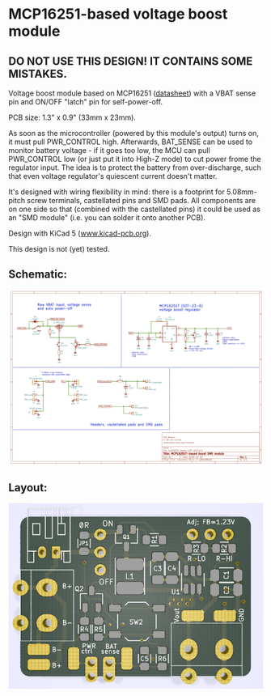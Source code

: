 # MCP16251-based voltage boost module

## DO NOT USE THIS DESIGN! IT CONTAINS SOME MISTAKES.

Voltage boost module based on MCP16251 ([datasheet](http://ww1.microchip.com/downloads/en/devicedoc/20005173b.pdf)) with a VBAT sense pin and ON/OFF "latch" pin for self-power-off.

PCB size: 1.3" x 0.9" (33mm x 23mm).

As soon as the microcontroller (powered by this module's output) turns on, it must pull PWR_CONTROL high.
Afterwards, BAT_SENSE can be used to monitor battery voltage - if it goes too low, the MCU can pull PWR_CONTROL low (or just put it into High-Z mode) to cut power frome the regulator input.
The idea is to protect the battery from over-discharge, such that even voltage regulator's quiescent current doesn't matter.

It's designed with wiring flexibility in mind: there is a footprint for 5.08mm-pitch screw terminals, castellated pins and SMD pads.
All components are on one side so that (combined with the castellated pins) it could be used as an "SMD module" (i.e. you can solder it onto another PCB).

Design with KiCad 5 (www.kicad-pcb.org).

This design is not (yet) tested.

## Schematic:
![schematic](img/schematic.png)

## Layout:
![layout](img/pcb_layout.png)
